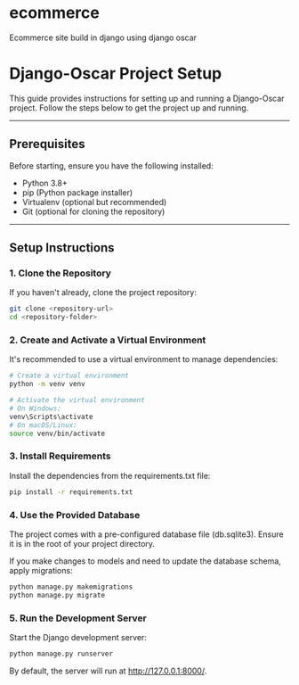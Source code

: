 # ecommerce
Ecommerce site build in django using django oscar

# Django-Oscar Project Setup

This guide provides instructions for setting up and running a Django-Oscar project. Follow the steps below to get the project up and running.

---

## Prerequisites

Before starting, ensure you have the following installed:

- Python 3.8+  
- pip (Python package installer)  
- Virtualenv (optional but recommended)  
- Git (optional for cloning the repository)

---

## Setup Instructions

### 1. Clone the Repository
If you haven't already, clone the project repository:
```bash
git clone <repository-url>
cd <repository-folder>
```
### 2. Create and Activate a Virtual Environment
It's recommended to use a virtual environment to manage dependencies:
```bash 
# Create a virtual environment
python -m venv venv

# Activate the virtual environment
# On Windows:
venv\Scripts\activate
# On macOS/Linux:
source venv/bin/activate

```

### 3. Install Requirements
Install the dependencies from the requirements.txt file:
```bash
pip install -r requirements.txt
```

### 4. Use the Provided Database
The project comes with a pre-configured database file (db.sqlite3). Ensure it is in the root of your project directory.

If you make changes to models and need to update the database schema, apply migrations:
```bash
python manage.py makemigrations
python manage.py migrate
```

### 5. Run the Development Server
Start the Django development server:

```bash
python manage.py runserver
```
By default, the server will run at http://127.0.0.1:8000/.

